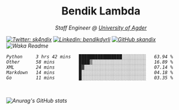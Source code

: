 <h1 align="center"> Bendik Lambda </h1>
<p align="center"><em>Staff Engineer @ <a href="http://www.uia.no">University of Agder</a></p>



[![Twitter: sk4ndix](https://img.shields.io/twitter/follow/sk4ndix?style=social)](https://twitter.com/sk4ndix)
[![Linkedin: bendikdyrli](https://img.shields.io/badge/-bendikdyrli-blue?style=flat-square&logo=Linkedin&logoColor=white&link=https://www.linkedin.com/in/bendikdyrli/)](https://www.linkedin.com/in/bendikdyrli/)
[![GitHub skandix](https://img.shields.io/github/followers/skandix?label=follow&style=social)](https://github.com/skandix)
![Waka Readme](https://github.com/skandix/skandix/workflows/Waka%20Readme/badge.svg)


<!--START_SECTION:waka-->
```text
Python     3 hrs 42 mins   ████████████████░░░░░░░░░   63.94 % 
Other      58 mins         ████▒░░░░░░░░░░░░░░░░░░░░   16.89 % 
XML        24 mins         █▓░░░░░░░░░░░░░░░░░░░░░░░   07.14 % 
Markdown   14 mins         █░░░░░░░░░░░░░░░░░░░░░░░░   04.18 % 
Go         11 mins         █░░░░░░░░░░░░░░░░░░░░░░░░   03.35 % 
```
<!--END_SECTION:waka-->

  <br>
  
![Anurag's GitHub stats](https://github-readme-stats.vercel.app/api?username=skandix&show_icons=true&theme=tokyonight)


